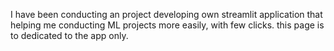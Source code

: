 I have been conducting an project developing own streamlit application that helping me conducting ML projects more easily, with few clicks.
this page is to dedicated to the app only.
